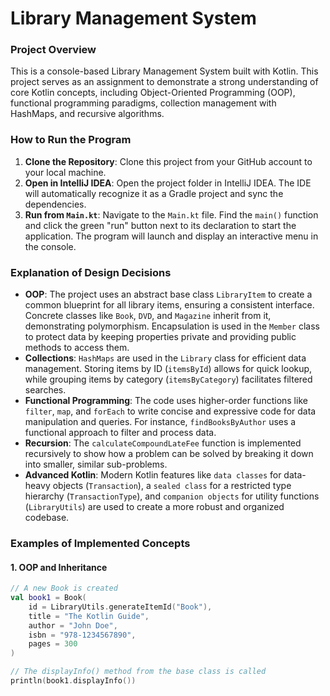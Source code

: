 # Library Management System

### Project Overview
This is a console-based Library Management System built with Kotlin. 
This project serves as an assignment to demonstrate a strong understanding of core Kotlin concepts,
including Object-Oriented Programming (OOP), functional programming paradigms, collection management with HashMaps, and recursive algorithms.

### How to Run the Program

1.  **Clone the Repository**: Clone this project from your GitHub account to your local machine.
2.  **Open in IntelliJ IDEA**: Open the project folder in IntelliJ IDEA. The IDE will automatically recognize it as a Gradle project and sync the dependencies.
3.  **Run from `Main.kt`**: Navigate to the `Main.kt` file. Find the `main()` function and click the green "run" button next to its declaration to start the application. The program will launch and display an interactive menu in the console.


### Explanation of Design Decisions

* **OOP**: The project uses an abstract base class `LibraryItem` to create a common blueprint for all library items, ensuring a consistent interface. Concrete classes like `Book`, `DVD`, and `Magazine` inherit from it, demonstrating polymorphism. Encapsulation is used in the `Member` class to protect data by keeping properties private and providing public methods to access them.
* **Collections**: `HashMaps` are used in the `Library` class for efficient data management. Storing items by ID (`itemsById`) allows for quick lookup, while grouping items by category (`itemsByCategory`) facilitates filtered searches.
* **Functional Programming**: The code uses higher-order functions like `filter`, `map`, and `forEach` to write concise and expressive code for data manipulation and queries. For instance, `findBooksByAuthor` uses a functional approach to filter and process data.
* **Recursion**: The `calculateCompoundLateFee` function is implemented recursively to show how a problem can be solved by breaking it down into smaller, similar sub-problems.
* **Advanced Kotlin**: Modern Kotlin features like `data classes` for data-heavy objects (`Transaction`), a `sealed class` for a restricted type hierarchy (`TransactionType`), and `companion objects` for utility functions (`LibraryUtils`) are used to create a more robust and organized codebase.



### Examples of Implemented Concepts

#### **1. OOP and Inheritance**
```kotlin
// A new Book is created
val book1 = Book(
    id = LibraryUtils.generateItemId("Book"),
    title = "The Kotlin Guide",
    author = "John Doe",
    isbn = "978-1234567890",
    pages = 300
)

// The displayInfo() method from the base class is called
println(book1.displayInfo())
